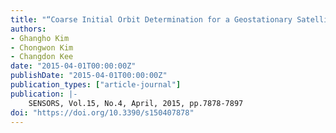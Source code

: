 ```yaml
---
title: "“Coarse Initial Orbit Determination for a Geostationary Satellite Using Single-Epoch GPS Measurements”"
authors:
- Ghangho Kim
- Chongwon Kim
- Changdon Kee
date: "2015-04-01T00:00:00Z"
publishDate: "2015-04-01T00:00:00Z"
publication_types: ["article-journal"]
publication: |-
    SENSORS, Vol.15, No.4, April, 2015, pp.7878-7897
doi: "https://doi.org/10.3390/s150407878"
---
```

